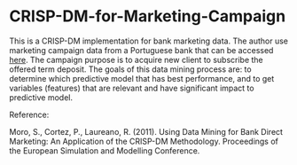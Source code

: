 # CRISP-DM-for-Marketing-Campaign

This is a CRISP-DM implementation for bank marketing data. The author use marketing campaign data from a Portuguese bank that can be accessed [here](https://archive.ics.uci.edu/ml/datasets/Bank+Marketing). The campaign purpose is to acquire new client to subscribe the offered term deposit. The goals of this data mining process are: to determine which predictive model that has best performance, and to get variables (features) that are relevant and have significant impact to predictive model.

Reference:

Moro, S., Cortez, P., Laureano, R. (2011). Using Data Mining for Bank Direct Marketing: An Application of the CRISP-DM Methodology. Proceedings of the European Simulation and Modelling Conference.
